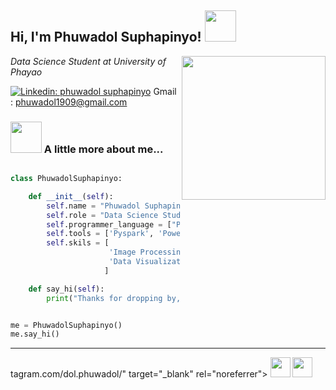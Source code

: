 <h2> Hi, I'm Phuwadol Suphapinyo! <img src="https://media.giphy.com/media/mGcNjsfWAjY5AEZNw6/giphy.gif" width="50"></h2>
<img align='right' src="[https://giphy.com/gifs/inspiration-idea-eureka-WOBagRT66RcgEvaTxE/fullscreen]" width="230">
<p><em>Data Science Student at University of Phayao 
  
</em></p>

[![Linkedin: phuwadol suphapinyo](https://img.shields.io/badge/-phuwadolsuphapinyo-blue?style=flat-square&logo=Linkedin&logoColor=white&link=https://www.linkedin.com/in/phuwadolsuphapinyo/)](https://www.linkedin.com/in/phuwadol-suphapinyo-487ba3288/)
Gmail : phuwadol1909@gmail.com





### <img src="https://media.giphy.com/media/VgCDAzcKvsR6OM0uWg/giphy.gif" width="50"> A little more about me...  

```python

class PhuwadolSuphapinyo:

    def __init__(self):
        self.name = "Phuwadol Suphapinyo"
        self.role = "Data Science Student"
        self.programmer_language = ["Python", "SQL", "R"]
        self.tools = ['Pyspark', 'Power BI', 'RapidMiner', 'Azure', 'AWS']
        self.skils = [
                      'Image Processing', 'Sentiment Analysis', 'Machine Learning', 'Deep Learning',
                      'Data Visualization', 'Data Cleansing', 'Database', 'ETL', 'Cloud Computing'
                     ]

    def say_hi(self):
        print("Thanks for dropping by, hope you find some of my work interesting.")


me = PhuwadolSuphapinyo()
me.say_hi()

```



---
tagram.com/dol.phuwadol/" target="_blank" rel="noreferrer"> <picture> <source media="(prefers-color-scheme: dark)" srcset="undefined" /> <source media="(prefers-color-scheme: light)" srcset="https://raw.githubusercontent.com/danielcranney/readme-generator/main/public/icons/socials/instagram.svg" /> <img src="https://raw.githubusercontent.com/danielcranney/readme-generator/main/public/icons/socials/instagram.svg" width="32" height="32" /> </picture> </a> <a href="https://www.linkedin.com/in/phuwadol-suphapinyo-487ba3288/" target="_blank" rel="noreferrer"> <picture> <source media="(prefers-color-scheme: dark)" srcset="https://raw.githubusercontent.com/danielcranney/readme-generator/main/public/icons/socials/linkedin-dark.svg" /> <source media="(prefers-color-scheme: light)" srcset="https://raw.githubusercontent.com/danielcranney/readme-generator/main/public/icons/socials/linkedin.svg" /> <img src="https://raw.githubusercontent.com/danielcranney/readme-generator/main/public/icons/socials/linkedin.svg" width="32" height="32" /> </picture> </a></p>
